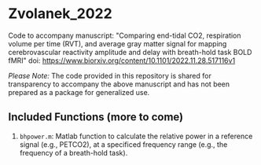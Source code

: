 # Zvolanek_2022
Code to accompany manuscript: "Comparing end-tidal CO2, respiration volume per time (RVT), and average gray matter signal for mapping cerebrovascular reactivity amplitude and delay with breath-hold task BOLD fMRI"
doi: <https://www.biorxiv.org/content/10.1101/2022.11.28.517116v1>

_Please Note:_ The code provided in this repository is shared for transparency to accompany the above manuscript and has not been prepared as a package for generalized use. 

## Included Functions (more to come)

1. `bhpower.m`: Matlab function to calculate the relative power in a reference signal (e.g., PETCO2), at a specificed frequency range (e.g., the frequency of a breath-hold task).
